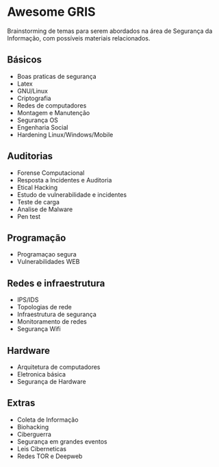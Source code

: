 Awesome GRIS
======

Brainstorming de temas para serem abordados na área de Segurança da Informação, com possíveis materiais relacionados.

Básicos
-----

* Boas praticas de segurança
* Latex
* GNU/Linux
* Criptografia
* Redes de computadores
* Montagem e Manutenção
* Segurança OS
* Engenharia Social
* Hardening Linux/Windows/Mobile

Auditorias
--------

* Forense Computacional
* Resposta a Incidentes e Auditoria
* Etical Hacking
* Estudo de vulnerabilidade e incidentes
* Teste de carga
* Analise de Malware
* Pen test


Programação
------------

* Programaçao segura
* Vulnerabilidades WEB


Redes e infraestrutura
---------------

* IPS/IDS
* Topologias de rede
* Infraestrutura de segurança
* Monitoramento de redes
* Segurança Wifi


Hardware
---------
* Arquitetura de computadores
* Eletronica básica
* Segurança de Hardware

Extras
------
* Coleta de Informação
* Biohacking
* Ciberguerra
* Segurança em grandes eventos
* Leis Ciberneticas
* Redes TOR e Deepweb

